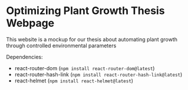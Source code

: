 # Optimizing Plant Growth Thesis Webpage

This website is a mockup for our thesis about automating plant growth through controlled environmental parameters

Dependencies:

-   react-router-dom (`npm install react-router-dom@latest`)
-   react-router-hash-link (`npm install react-router-hash-link@latest`)
-   react-helmet (`npm install react-helmet@latest`)
